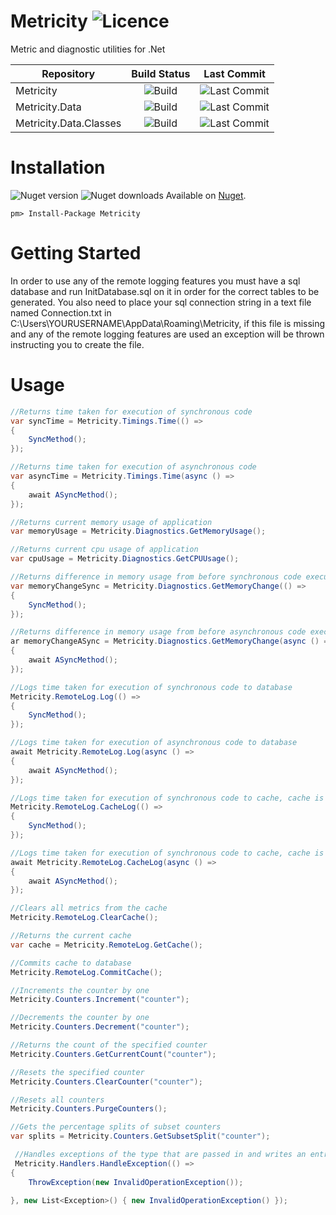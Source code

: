 # Metricity ![Licence](https://img.shields.io/github/license/tomaustin700/Metricity.svg)
Metric and diagnostic utilities for .Net 


| Repository        | Build Status           |Last Commit          |
| ------------- |:-------------:|:-------------:|
| Metricity      | ![Build](https://img.shields.io/travis/tomaustin700/Metricity.svg) | ![Last Commit](https://img.shields.io/github/last-commit/tomaustin700/metricity.svg)|
| Metricity.Data      | ![Build](https://img.shields.io/travis/tomaustin700/Metricity.Data.svg) | ![Last Commit](https://img.shields.io/github/last-commit/tomaustin700/metricity.data.svg)|
| Metricity.Data.Classes |![Build](https://img.shields.io/travis/tomaustin700/Metricity.Data.Classes.svg)| ![Last Commit](https://img.shields.io/github/last-commit/tomaustin700/metricity.data.classes.svg)|

# Installation
![Nuget version](https://img.shields.io/nuget/v/Metricity.svg)  ![Nuget downloads](https://img.shields.io/nuget/dt/Metricity.svg)
Available on [Nuget](https://www.nuget.org/packages/Metricity/).
```
pm> Install-Package Metricity
```
#  Getting Started
In order to use any of the remote logging features you must have a sql database and run InitDatabase.sql on it in order for the correct tables to be generated. You also need to place your sql connection string in a text file named Connection.txt in
C:\Users\YOURUSERNAME\AppData\Roaming\Metricity, if this file is missing and any of the remote logging features are used an exception will be thrown instructing you to create the file.

# Usage

```c#
//Returns time taken for execution of synchronous code
var syncTime = Metricity.Timings.Time(() =>
{
    SyncMethod();
});

//Returns time taken for execution of asynchronous code
var asyncTime = Metricity.Timings.Time(async () =>
{
    await ASyncMethod();
});

//Returns current memory usage of application
var memoryUsage = Metricity.Diagnostics.GetMemoryUsage();

//Returns current cpu usage of application
var cpuUsage = Metricity.Diagnostics.GetCPUUsage();

//Returns difference in memory usage from before synchronous code execution and after
var memoryChangeSync = Metricity.Diagnostics.GetMemoryChange(() =>
{
    SyncMethod();
});

//Returns difference in memory usage from before asynchronous code execution and after
ar memoryChangeASync = Metricity.Diagnostics.GetMemoryChange(async () =>
{
    await ASyncMethod();
});

//Logs time taken for execution of synchronous code to database
Metricity.RemoteLog.Log(() =>
{
    SyncMethod();
});

//Logs time taken for execution of asynchronous code to database
await Metricity.RemoteLog.Log(async () =>
{
    await ASyncMethod();
});

//Logs time taken for execution of synchronous code to cache, cache is then commited to database when CommitCache is called
Metricity.RemoteLog.CacheLog(() =>
{
    SyncMethod();
});

//Logs time taken for execution of synchronous code to cache, cache is then commited to database when CommitCache is called
await Metricity.RemoteLog.CacheLog(async () =>
{
    await ASyncMethod();
});

//Clears all metrics from the cache
Metricity.RemoteLog.ClearCache();

//Returns the current cache
var cache = Metricity.RemoteLog.GetCache();

//Commits cache to database
Metricity.RemoteLog.CommitCache();

//Increments the counter by one
Metricity.Counters.Increment("counter");

//Decrements the counter by one
Metricity.Counters.Decrement("counter");

//Returns the count of the specified counter
Metricity.Counters.GetCurrentCount("counter");

//Resets the specified counter
Metricity.Counters.ClearCounter("counter");

//Resets all counters
Metricity.Counters.PurgeCounters();

//Gets the percentage splits of subset counters
var splits = Metricity.Counters.GetSubsetSplit("counter");

 //Handles exceptions of the type that are passed in and writes an entry into HandledExceptions Table 
 Metricity.Handlers.HandleException(() =>
{
    ThrowException(new InvalidOperationException());
    
}, new List<Exception>() { new InvalidOperationException() });
```
